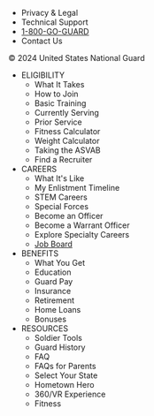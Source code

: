 * Privacy & Legal
* Technical Support
* [1-800-GO-GUARD](tel:1-800-GO-GUARD)
* Contact Us

© 2024 United States National Guard

* ELIGIBILITY
    * What It Takes
    * How to Join
    * Basic Training
    * Currently Serving
    * Prior Service
    * Fitness Calculator
    * Weight Calculator
    * Taking the ASVAB
    * Find a Recruiter
* CAREERS
    * What It's Like
    * My Enlistment Timeline
    * STEM Careers
    * Special Forces
    * Become an Officer
    * Become a Warrant Officer
    * Explore Specialty Careers
    * [Job Board](https://jobs.nationalguard.com/ngb/)
* BENEFITS
    * What You Get
    * Education
    * Guard Pay
    * Insurance
    * Retirement
    * Home Loans
    * Bonuses
* RESOURCES
    * Soldier Tools
    * Guard History
    * FAQ
    * FAQs for Parents
    * Select Your State
    * Hometown Hero
    * 360/VR Experience
    * Fitness
